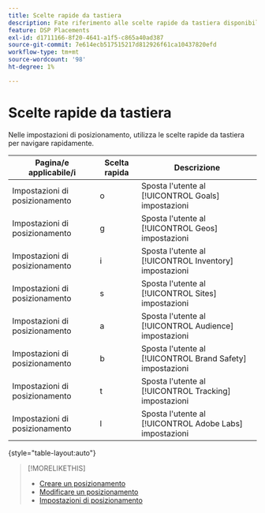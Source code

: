 ```yaml
---
title: Scelte rapide da tastiera
description: Fate riferimento alle scelte rapide da tastiera disponibili nelle impostazioni di posizionamento.
feature: DSP Placements
exl-id: d1711166-8f20-4641-a1f5-c865a40ad387
source-git-commit: 7e614ecb517515217d812926f61ca10437820efd
workflow-type: tm+mt
source-wordcount: '98'
ht-degree: 1%

---
```


# Scelte rapide da tastiera

Nelle impostazioni di posizionamento, utilizza le scelte rapide da tastiera per navigare rapidamente<!-- and to create ads and placements -->.

| Pagina/e applicabile/i | Scelta rapida | Descrizione |
| ---------------| ----------- | ---------------------- |
| Impostazioni di posizionamento | o | Sposta l&#39;utente al [!UICONTROL Goals] impostazioni |
| Impostazioni di posizionamento | g | Sposta l&#39;utente al [!UICONTROL Geos] impostazioni |
| Impostazioni di posizionamento | i | Sposta l&#39;utente al [!UICONTROL Inventory] impostazioni |
| Impostazioni di posizionamento | s | Sposta l&#39;utente al [!UICONTROL Sites] impostazioni |
| Impostazioni di posizionamento | a | Sposta l&#39;utente al [!UICONTROL Audience] impostazioni |
| Impostazioni di posizionamento | b | Sposta l&#39;utente al [!UICONTROL Brand Safety] impostazioni |
| Impostazioni di posizionamento | t | Sposta l&#39;utente al [!UICONTROL Tracking] impostazioni |
| Impostazioni di posizionamento | l | Sposta l&#39;utente al [!UICONTROL Adobe Labs] impostazioni |

{style="table-layout:auto"}

<!-- | Legacy placement settings | npv | Lets you create a new video placement | -->
<!-- | Legacy placement settings | npd | Lets you create a new display placement | -->
<!-- | Legacy placement settings | nav | Lets you create a new video ad | -->
<!-- | Legacy placement settings | nad | Lets you create a new display ad| -->

>[!MORELIKETHIS]
>
>* [Creare un posizionamento](/help/dsp/campaign-management/placements/placement-create.md)
>* [Modificare un posizionamento](/help/dsp/campaign-management/placements/placement-edit.md)
>* [Impostazioni di posizionamento](/help/dsp/campaign-management/placements/placement-settings.md)

